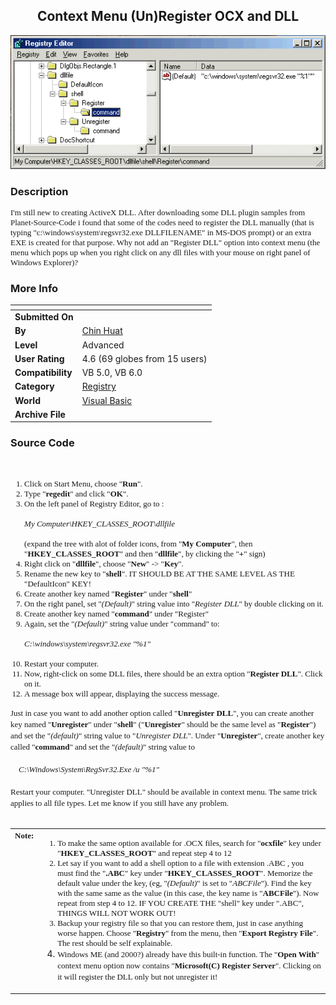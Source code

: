 ﻿<div align="center">

## Context Menu \(Un\)Register OCX and DLL

<img src="PIC20001012825256585.gif">
</div>

### Description

<font face="verdana" size="-1">

I'm still new to creating ActiveX DLL. After downloading some DLL plugin samples from Planet-Source-Code i found that some of the codes need to register the DLL manually (that is typing "c:\windows\system\regsvr32.exe DLLFILENAME" in MS-DOS prompt) or an extra EXE is created for that purpose. Why not add an "Register DLL" option into context menu (the menu which pops up when you right click on any dll files with your mouse on right panel of Windows Explorer)? <br>

</font>
 
### More Info
 


<span>             |<span>
---                |---
**Submitted On**   |
**By**             |[Chin Huat](https://github.com/Planet-Source-Code/PSCIndex/blob/master/ByAuthor/chin-huat.md)
**Level**          |Advanced
**User Rating**    |4.6 (69 globes from 15 users)
**Compatibility**  |VB 5\.0, VB 6\.0
**Category**       |[Registry](https://github.com/Planet-Source-Code/PSCIndex/blob/master/ByCategory/registry__1-36.md)
**World**          |[Visual Basic](https://github.com/Planet-Source-Code/PSCIndex/blob/master/ByWorld/visual-basic.md)
**Archive File**   |[](https://github.com/Planet-Source-Code/chin-huat-context-menu-un-register-ocx-and-dll__1-12020/archive/master.zip)





### Source Code

<font face="verdana" size="-1">
<br>
<ol>
<li> Click on Start Menu, choose "<b>Run</b>".
<li> Type "<b>regedit</b>" and click "<b>OK</b>".
<li> On the left panel of Registry Editor, go to : <br><br>
<i>My Computer\HKEY_CLASSES_ROOT\dllfile</i><br><br>
(expand the tree with alot of folder icons, from "<b>My Computer</b>", then "<b>HKEY_CLASSES_ROOT</b>" and then "<b>dllfile</b>", by clicking the "<b>+</b>" sign)
<li> Right click on "<b>dllfile</b>", choose "<b>New</b>" -> "<b>Key</b>".
<li> Rename the new key to "<b>shell</b>". IT SHOULD BE AT THE SAME LEVEL AS THE "DefaultIcon" KEY! <br>
<li> Create another key named "<b>Register</b>" under "<b>shell</b>"
<li> On the right panel, set "<i>(Default)</i>" string value into "<i>Register DLL</i>" by double clicking on it.
<li> Create another key named "<b>command</b>" under "Register"
<li> Again, set the "<i>(Default)</i>" string value under "command" to: <br><br>
<i>C:\windows\system\regsvr32.exe "%1"</i><br><br>
<li> Restart your computer.
<li> Now, right-click on some DLL files, there should be an extra option "<b>Register DLL</b>". Click on it.
<li> A message box will appear, displaying the success message.
</ol>
Just in case you want to add another option called "<b>Unregister DLL</b>", you can create another key named "<b>Unregister</b>" under "<b>shell</b>" ("<b>Unregister</b>" should be the same level as "<b>Register</b>") and set the "<i>(default)</i>" string value to "<i>Unregister DLL</i>". Under "<b>Unregister</b>", create another key called "<b>command</b>" and set the "<i>(default)</i>" string value to <br><br>
    <i>C:\Windows\System\RegSvr32.Exe /u "%1" </i><br><br>
Restart your computer. "Unregister DLL" should be available in context menu. The same trick applies to all file types. Let me know if you still have any problem. <br>
<br>
</font>
<table>
<tr>
<td valign="top"><font face="verdana" size=-1"><b>Note:</b></font></td>
<td valign="top"><font face="verdana" size=-1">
<ol>
<li>To make the same option available for .OCX files, search for "<b>ocxfile</b>" key under "<b>HKEY_CLASSES_ROOT</b>" and repeat step 4 to 12
<li>Let say if you want to add a shell option to a file with extension .ABC , you must find the "<b>.ABC</b>" key under "<b>HKEY_CLASSES_ROOT</b>". Memorize the default value under the key, (eg, "<i>(Default)</i>" is set to "<i>ABCFile</i>"). Find the key with the same same as the value (in this case, the key name is "<b>ABCFile</b>"). Now repeat from step 4 to 12. IF YOU CREATE THE "shell" key under ".ABC", THINGS WILL NOT WORK OUT!
<li>Backup your registry file so that you can restore them, just in case anything worse happen. Choose "<b>Registry</b>" from the menu, then "<b>Export Registry File</b>". The rest should be self explainable.
<li>Windows ME (and 2000?) already have this built-in function. The "<b>Open With</b>" context menu option now contains "<b>Microsoft(C) Register Server</b>". Clicking on it will register the DLL only but not unregister it!
</font></td>
</tr>
</table>
</font>


